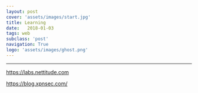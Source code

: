 ```yaml
---
layout: post
cover: 'assets/images/start.jpg'
title: Learning
date:   2018-01-03
tags: web
subclass: 'post'
navigation: True
logo: 'assets/images/ghost.png'
---
```


---

https://labs.nettitude.com

https://blog.xpnsec.com/
